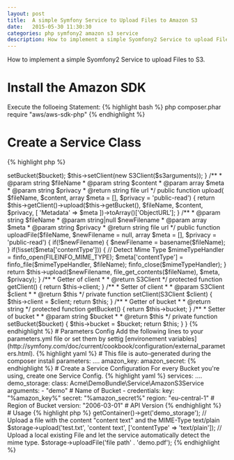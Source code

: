 ```yaml
---
layout: post
title:  A simple Symfony Service to Upload Files to Amazon S3
date:   2015-05-30 11:30:30
categories: php symfony2 amazon s3 service
description: How to implement a simple Syomfony2 Service to upload Files to S3.
---
```


How to implement a simple Syomfony2 Service to upload Files to S3.

# Install the Amazon SDK
Execute the folloeing Statement:
{% highlight bash %}
php composer.phar require "aws/aws-sdk-php"
{% endhighlight %}

# Create a Service Class
{% highlight php %}
<?php
namespace Acme\DemoBundle\Services;

use Aws\S3\S3Client;

/**
 * Class AmazonS3Service
 *
 * @package Acme\DemoBundle\Service
 */
class AmazonS3Service
{
    /**
     * @var S3Client
     */
    private $client;

    /**
     * @var string
     */
    private $bucket;

    /**
     * @param string $bucket
     * @param array  $s3arguments
     */
    public function __construct($bucket, array $s3arguments)
    {
        $this->setBucket($bucket);
        $this->setClient(new S3Client($s3arguments));
    }

    /**
     * @param string $fileName
     * @param string $content
     * @param array  $meta
     * @param string $privacy
     * @return string file url
     */
    public function upload( $fileName, $content, array $meta = [], $privacy = 'public-read')
    {
        return $this->getClient()->upload($this->getBucket(), $fileName, $content, $privacy, [
            'Metadata' => $meta
        ])->toArray()['ObjectURL'];
    }

    /**
     * @param string       $fileName
     * @param string|null  $newFilename
     * @param array        $meta
     * @param string       $privacy
     * @return string file url
     */
    public function uploadFile($fileName, $newFilename = null, array $meta = [], $privacy = 'public-read') {
        if(!$newFilename) {
            $newFilename = basename($fileName);
        }

        if(!isset($meta['contentType'])) {
            // Detect Mime Type
            $mimeTypeHandler = finfo_open(FILEINFO_MIME_TYPE);
            $meta['contentType'] = finfo_file($mimeTypeHandler, $fileName);
            finfo_close($mimeTypeHandler);
        }

        return $this->upload($newFilename, file_get_contents($fileName), $meta, $privacy);
    }

    /**
     * Getter of client
     *
     * @return S3Client
     */
    protected function getClient()
    {
        return $this->client;
    }

    /**
     * Setter of client
     *
     * @param S3Client $client
     *
     * @return $this
     */
    private function setClient(S3Client $client)
    {
        $this->client = $client;

        return $this;
    }

    /**
     * Getter of bucket
     *
     * @return string
     */
    protected function getBucket()
    {
        return $this->bucket;
    }

    /**
     * Setter of bucket
     *
     * @param string $bucket
     *
     * @return $this
     */
    private function setBucket($bucket)
    {
        $this->bucket = $bucket;

        return $this;
    }
}
{% endhighlight %}

# Parameters Config
Add the following lines to your parameters.yml file or set them by settig [environement variables](http://symfony.com/doc/current/cookbook/configuration/external_parameters.html).

{% highlight yaml %}
# This file is auto-generated during the composer install
parameters:
    ....
    amazon_key:
    amazon_secret: 
{% endhighlight %}

# Create a Service Configuration
For every Bucket you're using, create one Service Config.

{% highlight yaml %}
services:
    ....
    demo_storage:
      class: Acme\DemoBundle\Service\AmazonS3Service
      arguments:
        - "demo" # Name of Bucket
        - credentials:
            key:     "%amazon_key%"
            secret:  "%amazon_secret%"
            region:  "eu-central-1"    # Region of Bucket
            version: "2006-03-01"      # API Version
{% endhighlight %}

# Usage
{% highlight php %}
<?php
$storage = $this->getContainer()->get('demo_storage');

// Upload a file with the content "content text" and the MIME-Type text/plain
$storage->upload('test.txt', 'content text', ['contentType' => 'text/plain']);

// Upload a local existing File and let the service automatically detect the mime type.
$storage->uploadFile('file path' . 'demo.pdf');
{% endhighlight %}